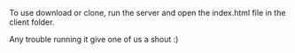 To use download or clone, run the server and open the index.html file in the client folder. 

Any trouble running it give one of us a shout :)
